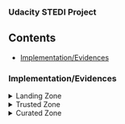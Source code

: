 ### Udacity STEDI Project

## Contents

+ [Implementation/Evidences](#Implementation/Evidences)


### Implementation/Evidences
<details>
<summary>
Landing Zone
</summary>

 The raw data is stored in the landing tables. These tables got create with SQL DDL transactions.
 
 [accelerometer_landing.sql](SQL_Tables/accelerometer_landing.sql)
 
 [customer_landing.sql](SQL_Tables/customer_landing.sql)
 
 [step_trainer_landing.sql](SQL_Tables/step_trainer_landing.sql)

These are AWS Glue Tables and can get queried by AWS Athena

Row Count:
 ![alt text](SQL_Tables/screenshot_tableRows.png)

All Customers are currently included even they not agreed to share their data for research purposes:
![alt text](SQL_Tables/screenshot_shareWithResearchAsOfDate.png)

</details>

<details>
<summary>
Trusted Zone
</summary>

# Customer

The Customer trusted table is created via an AWS Glue script [customer_landing_to_trusted.py](customer/trusted/customer_landing_to_trusted.py). Only Customers who agreed to share their data for research purposes are included. 
![alt text](customer/trusted/Screenshot_sharewithresearchasofdate.png) 


# Accelerometer

The Accelerometer trusted table is created via the following AWS Glue script [accelerometer_landing_to_trusted.py](accelerometer/trusted/accelerometer_landing_to_trusted.py).
Its only the data included after they agreed to share their data. 

# Step Trainer

The Step Trainer trusted table is created via the following AWS Glue script [step_trainer_landing_to_trusted.py](step_trainer/trusted/step_trainer_landing_to_trusted.py). 
There is only the data keept that has accelerometer data and the customer agreed to share it. 

## Row Count evidence
![alt text](trusted_row_count.png)
Note: The step trainer trusted table has the row count because I used the customer curated table. If I would use the customer trusted table the row count would be 14460. 
</details>

<details>
<summary>
Curated Zone
</summary>

# Customer

The Customer curated table has only the customer included that have accelerometer data and the customer agreed to share the data.
Its also GDPR complaint because personal data is removed. Its created via the following script
[customer_trusted_to_curated.py](customer/curated/customer_trusted_to_curated.py).

# Maschine Learning

This table has the step trainer and the accelerometer data from customer who agreed to share their data. 
Personal informations are removed. Its created via the following script
[step_trainer_trusted_to_curated.py](step_trainer/curated/customer_trusted_to_curated.py).
 
</details>
